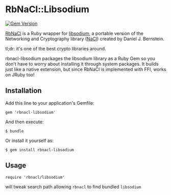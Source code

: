 RbNaCl::Libsodium
=================
[![Gem Version](https://badge.fury.io/rb/rbnacl-libsodium.png)](http://badge.fury.io/rb/rbnacl-libsodium)

[RbNaCl] is a Ruby wrapper for [libsodium], a portable version of the Networking and
Cryptography library ([NaCl]) created by Daniel J. Bernstein.

tl;dr: it's one of the best crypto libraries around.

rbnacl-libsodium packages the libsodium library as a Ruby Gem so you don't have
to worry about installing it through system packages. It builds just like a
native extension, but since RbNaCl is implemented with FFI, works on JRuby too!

[RbNaCl]: https://github.com/cryptosphere/rbnacl
[libsodium]: https://github.com/jedisct1/libsodium
[NaCl]: http://nacl.cr.yp.to/

## Installation

Add this line to your application's Gemfile:

    gem 'rbnacl-libsodium'

And then execute:

    $ bundle

Or install it yourself as:

    $ gem install rbnacl-libsodium

## Usage

    require 'rbnacl/libsodium'

will tweak search path allowing `rbnacl` to find bundled `libsodium`
